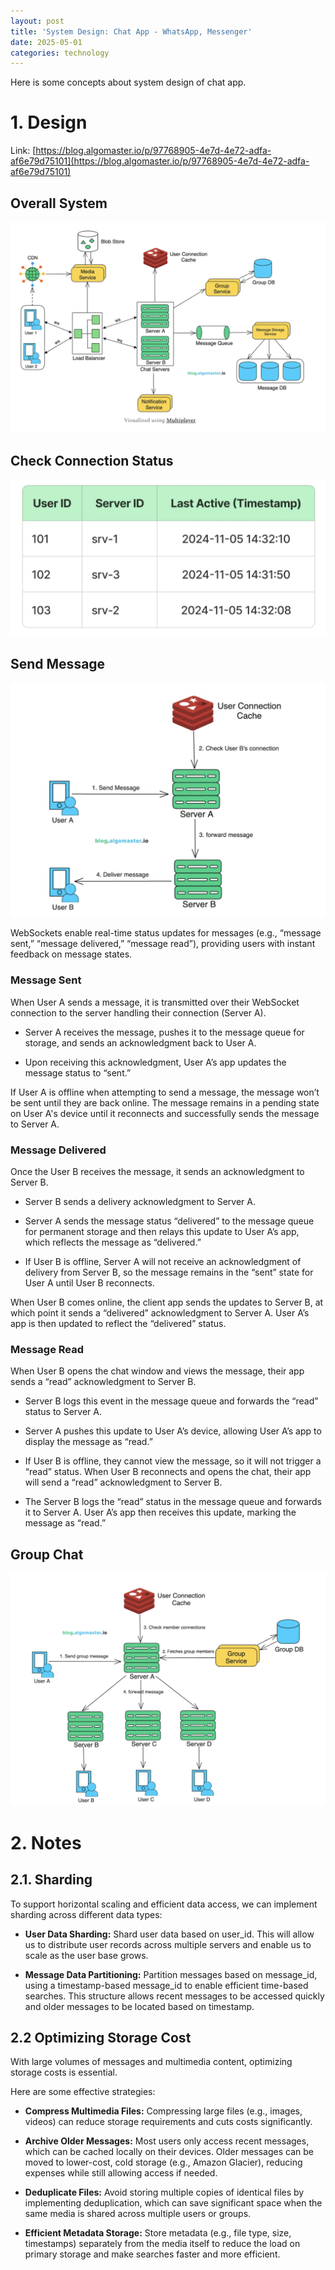 ```yaml
---
layout: post
title: 'System Design: Chat App - WhatsApp, Messenger'
date: 2025-05-01
categories: technology
---
```


Here is some concepts about system design of chat app.

# 1. Design

Link: [https://blog.algomaster.io/p/97768905-4e7d-4e72-adfa-af6e79d75101](https://blog.algomaster.io/p/97768905-4e7d-4e72-adfa-af6e79d75101)

## Overall System

![](/images/System-Design/chat_app.png)

## Check Connection Status

![](/images/System-Design/connection_status.png)

## Send Message

![](/images/System-Design/send_message.png)

WebSockets enable real-time status updates for messages (e.g., “message sent,” “message delivered,” “message read”), providing users with instant feedback on message states.

### Message Sent

When User A sends a message, it is transmitted over their WebSocket connection to the server handling their connection (Server A).

- Server A receives the message, pushes it to the message queue for storage, and sends an acknowledgment back to User A.

- Upon receiving this acknowledgment, User A’s app updates the message status to “sent.”

If User A is offline when attempting to send a message, the message won’t be sent until they are back online. The message remains in a pending state on User A's device until it reconnects and successfully sends the message to Server A.

### Message Delivered

Once the User B receives the message, it sends an acknowledgment to Server B.

- Server B sends a delivery acknowledgment to Server A.

- Server A sends the message status “delivered” to the message queue for permanent storage and then relays this update to User A’s app, which reflects the message as “delivered.”

- If User B is offline, Server A will not receive an acknowledgment of delivery from Server B, so the message remains in the “sent” state for User A until User B reconnects.

When User B comes online, the client app sends the updates to Server B, at which point it sends a “delivered” acknowledgment to Server A. User A’s app is then updated to reflect the “delivered” status.

### Message Read

When User B opens the chat window and views the message, their app sends a “read” acknowledgment to Server B.

- Server B logs this event in the message queue and forwards the “read” status to Server A.

- Server A pushes this update to User A’s device, allowing User A’s app to display the message as “read.”

- If User B is offline, they cannot view the message, so it will not trigger a “read” status. When User B reconnects and opens the chat, their app will send a “read” acknowledgment to Server B.

- The Server B logs the “read” status in the message queue and forwards it to Server A. User A’s app then receives this update, marking the message as “read.”

## Group Chat

![](/images/System-Design/group_chat.png)

# 2. Notes

## 2.1. Sharding

To support horizontal scaling and efficient data access, we can implement sharding across different data types:

- **User Data Sharding:** Shard user data based on user_id. This will allow us to distribute user records across multiple servers and enable us to scale as the user base grows.

- **Message Data Partitioning:** Partition messages based on message_id, using a timestamp-based message_id to enable efficient time-based searches. This structure allows recent messages to be accessed quickly and older messages to be located based on timestamp.

## 2.2 Optimizing Storage Cost

With large volumes of messages and multimedia content, optimizing storage costs is essential.

Here are some effective strategies:

- **Compress Multimedia Files:** Compressing large files (e.g., images, videos) can reduce storage requirements and cuts costs significantly.

- **Archive Older Messages:** Most users only access recent messages, which can be cached locally on their devices. Older messages can be moved to lower-cost, cold storage (e.g., Amazon Glacier), reducing expenses while still allowing access if needed.

- **Deduplicate Files:** Avoid storing multiple copies of identical files by implementing deduplication, which can save significant space when the same media is shared across multiple users or groups.

- **Efficient Metadata Storage:** Store metadata (e.g., file type, size, timestamps) separately from the media itself to reduce the load on primary storage and make searches faster and more efficient.
